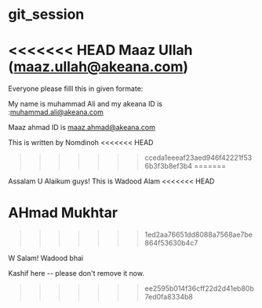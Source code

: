 # git_session
<<<<<<< HEAD
Maaz Ullah (maaz.ullah@akeana.com)
=======

Everyone please filll this in given formate:


My name is muhammad Ali and my akeana ID is  :muhammad.ali@akeana.com


Maaz ahmad ID is maaz.ahmad@akeana.com

This is written by Nomdinoh
<<<<<<< HEAD
>>>>>>> cceda1eeeaf23aed946f42221f536b3f3b8ef3b4
=======

Assalam U Alaikum guys! This is Wadood Alam
<<<<<<< HEAD




AHmad Mukhtar
=======
>>>>>>> 1ed2aa76651dd8088a7568ae7be864f53630b4c7

W Salam! Wadood bhai



Kashif here --  please don't remove it now.
>>>>>>> ee2595b014f36cff22d2d41eb80b7ed0fa8334b8
